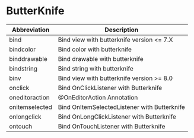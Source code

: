 #  ButterKnife

| Abbreviation | Description |
| --- | --- |
| bind | Bind view with butterknife version <= 7.X |
| bindcolor | Bind color with butterknife |
| binddrawable | Bind drawable with butterknife |
| bindstring | Bind string with butterknife |
| binv | Bind view with butterknife version >= 8.0 |
| onclick | Bind OnClickListener with Butterknife |
| oneditoraction | @OnEditorAction Annotation |
| onitemselected | Bind OnItemSelectedListener with Butterknife |
| onlongclick | Bind OnLongClickListener with Butterknife |
| ontouch | Bind OnTouchListener with Butterknife |
